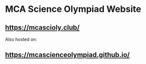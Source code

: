 # MCA Science Olympiad Website
## https://mcascioly.club/
Also hosted on:
## https://mcascienceolympiad.github.io/